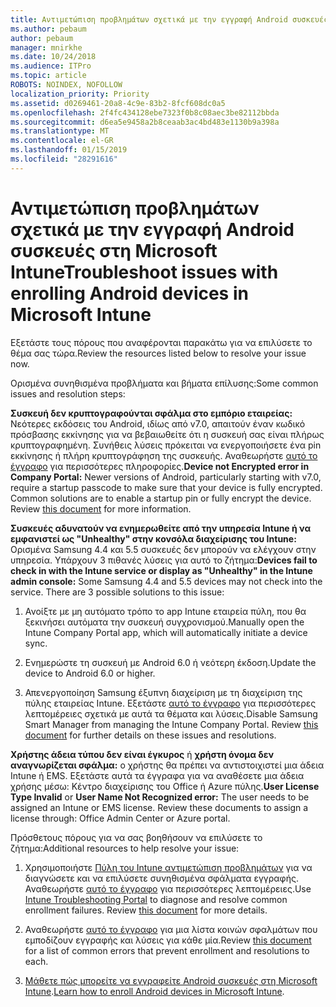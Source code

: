 ```yaml
---
title: Αντιμετώπιση προβλημάτων σχετικά με την εγγραφή Android συσκευές στη Microsoft Intune
ms.author: pebaum
author: pebaum
manager: mnirkhe
ms.date: 10/24/2018
ms.audience: ITPro
ms.topic: article
ROBOTS: NOINDEX, NOFOLLOW
localization_priority: Priority
ms.assetid: d0269461-20a8-4c9e-83b2-8fcf608dc0a5
ms.openlocfilehash: 2f4fc434128ebe7323f0b8c08aec3be82112bbda
ms.sourcegitcommit: d6ea5e9458a2b8ceaab3ac4bd483e1130b9a398a
ms.translationtype: MT
ms.contentlocale: el-GR
ms.lasthandoff: 01/15/2019
ms.locfileid: "28291616"
---
```

# <a name="troubleshoot-issues-with-enrolling-android-devices-in-microsoft-intune"></a><span data-ttu-id="6b55c-102">Αντιμετώπιση προβλημάτων σχετικά με την εγγραφή Android συσκευές στη Microsoft Intune</span><span class="sxs-lookup"><span data-stu-id="6b55c-102">Troubleshoot issues with enrolling Android devices in Microsoft Intune</span></span>

<span data-ttu-id="6b55c-103">Εξετάστε τους πόρους που αναφέρονται παρακάτω για να επιλύσετε το θέμα σας τώρα.</span><span class="sxs-lookup"><span data-stu-id="6b55c-103">Review the resources listed below to resolve your issue now.</span></span>
  
<span data-ttu-id="6b55c-104">Ορισμένα συνηθισμένα προβλήματα και βήματα επίλυσης:</span><span class="sxs-lookup"><span data-stu-id="6b55c-104">Some common issues and resolution steps:</span></span>
  
 <span data-ttu-id="6b55c-p101">**Συσκευή δεν κρυπτογραφούνται σφάλμα στο εμπόριο εταιρείας:** Νεότερες εκδόσεις του Android, ιδίως από v7.0, απαιτούν έναν κωδικό πρόσβασης εκκίνησης για να βεβαιωθείτε ότι η συσκευή σας είναι πλήρως κρυπτογραφημένη. Συνήθεις λύσεις πρόκειται να ενεργοποιήσετε ένα pin εκκίνησης ή πλήρη κρυπτογράφηση της συσκευής. Αναθεωρήστε [αυτό το έγγραφο](https://docs.microsoft.com/en-us/intune-user-help/your-device-appears-encrypted-but-cp-says-otherwise-android) για περισσότερες πληροφορίες.</span><span class="sxs-lookup"><span data-stu-id="6b55c-p101">**Device not Encrypted error in Company Portal:** Newer versions of Android, particularly starting with v7.0, require a startup passcode to make sure that your device is fully encrypted. Common solutions are to enable a startup pin or fully encrypt the device. Review [this document](https://docs.microsoft.com/en-us/intune-user-help/your-device-appears-encrypted-but-cp-says-otherwise-android) for more information.</span></span> 
  
 <span data-ttu-id="6b55c-p102">**Συσκευές αδυνατούν να ενημερωθείτε από την υπηρεσία Intune ή να εμφανιστεί ως "Unhealthy" στην κονσόλα διαχείρισης του Intune:** Ορισμένα Samsung 4.4 και 5.5 συσκευές δεν μπορούν να ελέγχουν στην υπηρεσία. Υπάρχουν 3 πιθανές λύσεις για αυτό το ζήτημα:</span><span class="sxs-lookup"><span data-stu-id="6b55c-p102">**Devices fail to check in with the Intune service or display as "Unhealthy" in the Intune admin console:** Some Samsung 4.4 and 5.5 devices may not check into the service. There are 3 possible solutions to this issue:</span></span> 
  
1. <span data-ttu-id="6b55c-110">Ανοίξτε με μη αυτόματο τρόπο το app Intune εταιρεία πύλη, που θα ξεκινήσει αυτόματα την συσκευή συγχρονισμού.</span><span class="sxs-lookup"><span data-stu-id="6b55c-110">Manually open the Intune Company Portal app, which will automatically initiate a device sync.</span></span>
    
2. <span data-ttu-id="6b55c-111">Ενημερώστε τη συσκευή με Android 6.0 ή νεότερη έκδοση.</span><span class="sxs-lookup"><span data-stu-id="6b55c-111">Update the device to Android 6.0 or higher.</span></span>
    
3. <span data-ttu-id="6b55c-p103">Απενεργοποίηση Samsung έξυπνη διαχείριση με τη διαχείριση της πύλης εταιρείας Intune. Εξετάστε [αυτό το έγγραφο](https://docs.microsoft.com/en-us/intune-classic/troubleshoot/troubleshoot-device-enrollment-in-intune#devices-fail-to-check-in-with-the-intune-service-and-display-as-unhealthy-in-the-intune-admin-console) για περισσότερες λεπτομέρειες σχετικά με αυτά τα θέματα και λύσεις.</span><span class="sxs-lookup"><span data-stu-id="6b55c-p103">Disable Samsung Smart Manager from managing the Intune Company Portal. Review [this document](https://docs.microsoft.com/en-us/intune-classic/troubleshoot/troubleshoot-device-enrollment-in-intune#devices-fail-to-check-in-with-the-intune-service-and-display-as-unhealthy-in-the-intune-admin-console) for further details on these issues and resolutions.</span></span> 
    
 <span data-ttu-id="6b55c-p104">**Χρήστης άδεια τύπου δεν είναι έγκυρος** ή **χρήστη όνομα δεν αναγνωρίζεται σφάλμα:** ο χρήστης θα πρέπει να αντιστοιχιστεί μια άδεια Intune ή EMS. Εξετάστε αυτά τα έγγραφα για να αναθέσετε μια άδεια χρήσης μέσω: Κέντρο διαχείρισης του Office ή Azure πύλης.</span><span class="sxs-lookup"><span data-stu-id="6b55c-p104">**User License Type Invalid** or **User Name Not Recognized error:** The user needs to be assigned an Intune or EMS license. Review these documents to assign a license through: Office Admin Center or Azure portal.</span></span> 
  
<span data-ttu-id="6b55c-116">Πρόσθετους πόρους για να σας βοηθήσουν να επιλύσετε το ζήτημα:</span><span class="sxs-lookup"><span data-stu-id="6b55c-116">Additional resources to help resolve your issue:</span></span>
  
1. <span data-ttu-id="6b55c-p105">Χρησιμοποιήστε [Πύλη του Intune αντιμετώπιση προβλημάτων](https://devicemanagement.microsoft.com/#blade/Microsoft_Intune_DeviceSettings/TroubleshootBlade) για να διαγνώσετε και να επιλύσετε συνηθισμένα σφάλματα εγγραφής. Αναθεωρήστε [αυτό το έγγραφο](https://docs.microsoft.com/en-us/intune/help-desk-operators) για περισσότερες λεπτομέρειες.</span><span class="sxs-lookup"><span data-stu-id="6b55c-p105">Use [Intune Troubleshooting Portal](https://devicemanagement.microsoft.com/#blade/Microsoft_Intune_DeviceSettings/TroubleshootBlade) to diagnose and resolve common enrollment failures. Review [this document](https://docs.microsoft.com/en-us/intune/help-desk-operators) for more details.</span></span> 
    
2. <span data-ttu-id="6b55c-119">Αναθεωρήστε [αυτό το έγγραφο](https://docs.microsoft.com/en-us/intune-classic/Troubleshoot/troubleshoot-device-enrollment-in-intune) για μια λίστα κοινών σφαλμάτων που εμποδίζουν εγγραφής και λύσεις για κάθε μία.</span><span class="sxs-lookup"><span data-stu-id="6b55c-119">Review [this document](https://docs.microsoft.com/en-us/intune-classic/Troubleshoot/troubleshoot-device-enrollment-in-intune) for a list of common errors that prevent enrollment and resolutions to each.</span></span> 
    
3. <span data-ttu-id="6b55c-120">[Μάθετε πώς μπορείτε να εγγραφείτε Android συσκευές στη Microsoft Intune](https://docs.microsoft.com/en-us/intune/android-enroll).</span><span class="sxs-lookup"><span data-stu-id="6b55c-120">[Learn how to enroll Android devices in Microsoft Intune](https://docs.microsoft.com/en-us/intune/android-enroll).</span></span>
    


